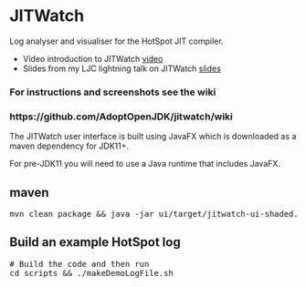 JITWatch
========

Log analyser and visualiser for the HotSpot JIT compiler.

* Video introduction to JITWatch [video](https://www.youtube.com/watch?v=p7ipmAa9_9E)
* Slides from my LJC lightning talk on JITWatch  [slides](https://chriswhocodes.com/LJC2022.pdf)

<h3>For instructions and screenshots see the wiki</h3>
<h3>https://github.com/AdoptOpenJDK/jitwatch/wiki</h3>

The JITWatch user interface is built using JavaFX which is downloaded as a maven dependency for JDK11+.

For pre-JDK11 you will need to use a Java runtime that includes JavaFX.

<h2>maven</h2>
<pre>mvn clean package && java -jar ui/target/jitwatch-ui-shaded.jar</pre>

<h2>Build an example HotSpot log</h2>
<pre># Build the code and then run
cd scripts && ./makeDemoLogFile.sh</pre>
